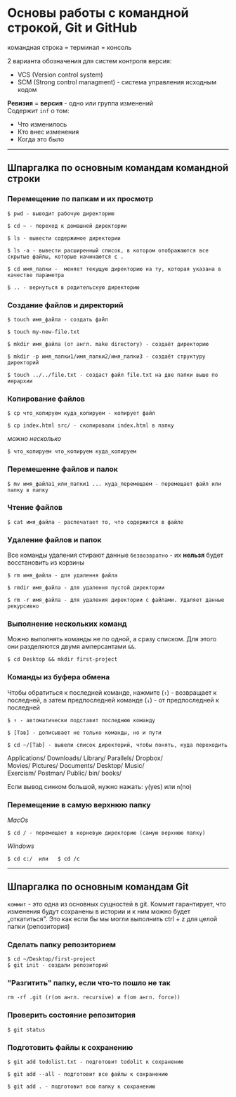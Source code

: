 # Основы работы с командной строкой, Git и GitHub

командная строка = терминал = консоль  


2 варианта обозначения для систем контроля версия:
* VCS (Version control system)
* SCM (Strong control managment) - система управления исходным кодом

**Ревизия** = **версия** - одно или группа изменений    
Содержит `inf` о том:
* Что изменилось   
* Кто внес изменения   
* Когда это было  


---
## Шпаргалка по основным командам командной строки


### Перемещение по папкам и их просмотр

```
$ pwd - выводит рабочую директорию 
```

```
$ сd ~ - переход к домашней директории
```

```
$ ls - вывести содержимое директории  
```

```
$ ls -a - вывести расширенный список, в котором отображаются все скрытые файлы, которые начинаются с .  
```

```
$ cd имя_папки -  меняет текущую директорию на ту, которая указана в качестве параметра  
```

```
$ .. - вернуться в родительскую директорию  
```


### Создание файлов и директорий

```
$ touch имя_файла - создать файл
```

```
$ touch my-new-file.txt
```

```
$ mkdir имя_файла (от англ. make directory) - создаёт директорию
```

```
$ mkdir -p имя_папки1/имя_папки2/имя_папки3 - создаёт структуру директорий
```

```
$ touch ../../file.txt - создаст файл file.txt на две папки выше по иерархии
```


### Копирование файлов

```
$ ср что_копируем куда_копируем - копирует файл
```

```
$ сp index.html srс/ - скопировали index.html в папку
```

_можно несколько_  
```
$ что_копируем что_копируем куда_копируем
```

### Перемешенне файлов и палок

```
$ mv имя_файла1_или_папки1 ... куда_перемещаем - перемещает файл или папку в папку
```

### Чтение файлов

```
$ cat имя_файла - распечатает то, что содержится в файле
```

### Удаление файлов и папок

Все команды удаления стирают данные `безвозвратно` - их **нельзя** будет восстановить из корзины

```
$ rm имя_файла - для удалення файла
```

```
$ rmdir имя_файла - для удалення пустой директории
```

```
$ rm -r имя_файла - для удаления директории с файлами. Удаляет данные рекурсивно
```

### Выполнение нескольких команд  

Можно выполнять команды не по одной, а сразу списком. Для этого они разделяются двумя амперсантами `&&`.

```
$ cd Desktop && mkdir first-project
```

### Команды из буфера обмена  

Чтобы обратиться к последней команде, нажмите (`↑`) - возвращает к последней, а затем предпоследней команде
(`↓`) - от предпоследней к последней

```
$ ↑ - автоматически подставит последнюю команду
```

```
$ [Тав] - дописывает не только команды, но и пути
```

```
$ cd ~/[Tab] - вывели список директорий, чтобы понять, куда переходить
```
Applications/   Downloads/   Library/      Parallels/    Dropbox/  
Movies/         Pictures/    Documents/    Desktop/      Music/  
Exercism/       Postman/     Public/       bin/          books/  

Если вывод синком большой, нужно нажать: `y`(yes) или `n`(no)

### Перемещение в самую верхнюю папку

_MacOs_  
```
$ cd / - перемещает в корневую директорию (самую верхнюю папку)
```
_Windows_  
```
$ cd с:/  или   $ cd /с
```
---


## Шпаргалка по основным командам Git

`коммит` - это одна из основных сущностей в gіt. Коммит гарантирует, что изменения будут сохранены в истории и к ним можно будет „откатиться". Это как если бы мы могли выполнить ctrl + z для целой папки (репозитория)  


### Сделать папку репозиторием

```
$ cd ~/Desktop/first-project 
$ git init - создали репозиторий
```

### "Разгитить" папку, если что-то пошло не так

```
rm -rf .git (r(om англ. recursive) и f(om англ. force))
```

### Проверить состояние репозитория

```
$ git status
```

### Подготовить файлы к сохранению

```
$ git add todolist.txt - подготовит todolit к сохранению
```

```
$ git add --all - подготовит все файлы к сохранению
```

```
$ git add . - подготовит всю папку к сохранению
```

